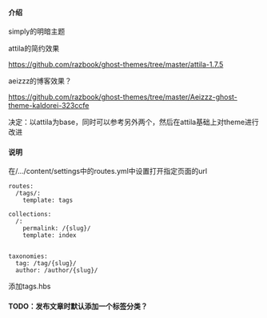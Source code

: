 #### 介绍

simply的明暗主题

attila的简约效果

https://github.com/razbook/ghost-themes/tree/master/attila-1.7.5

aeizzz的博客效果？

https://github.com/razbook/ghost-themes/tree/master/Aeizzz-ghost-theme-kaldorei-323ccfe

决定：以attila为base，同时可以参考另外两个，然后在attila基础上对theme进行改进

#### 说明

在/.../content/settings中的routes.yml中设置打开指定页面的url

```
routes:
  /tags/:
    template: tags

collections:
  /:
    permalink: /{slug}/
    template: index


taxonomies:
  tag: /tag/{slug}/
  author: /author/{slug}/
```

添加tags.hbs

#### TODO：发布文章时默认添加一个标签分类？